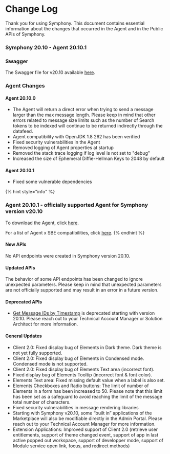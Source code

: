 # Change Log

Thank you for using Symphony. This document contains essential information about the changes that occurred in the Agent and in the Public APIs of Symphony.

### **Symphony 20.10 - Agent 20.10.1**

### Swagger

The Swagger file for v20.10 available [here](https://github.com/symphonyoss/symphony-api-spec/tree/20.10).

### Agent Changes

#### Agent 20.10.0

* The Agent will return a direct error when trying to send a message larger than the max message length. Please keep in mind that other errors related to message size limits such as the number of Search tokens to be indexed will continue to be returned indirectly through the datafeed.
* Agent compatibility with OpenJDK 1.8 262 has been verified 
* Fixed security vulnerabilities in the Agent
* Removed logging of Agent properties at startup
* Removed the stack trace logging if log level is not set to "debug"
* Increased the size of Ephemeral Diffie-Hellman Keys to 2048 by default

#### Agent 20.10.1

* Fixed some vulnerable dependencies

{% hint style="info" %}
### Agent 20.10.1 - officially supported Agent for Symphony version v20.10

To download the Agent, click [here](https://storage.googleapis.com/sym-platform/developers/rest-api/agent-20.10.1.zip).

For a list of Agent x SBE compatibilities, click [here](agent-guide/sbe-x-agent-compatibility-matrix.md).
{% endhint %}

#### **New APIs**

No API endpoints were created in Symphony version 20.10.

#### **Updated APIs**

The behavior of some API endpoints has been changed to ignore unexpected parameters. Please keep in mind that unexpected parameters are not officially supported and may result in an error in a future version.

#### **Deprecated APIs**

* [Get Message IDs by Timestamp](%20https://developers.symphony.com/restapi/v20.10/reference#get-message-ids-by-timestamp) is deprecated starting with version 20.10. Please reach out to your Technical Account Manager or Solution Architect for more information.

#### **General Updates**

* Client 2.0: Fixed display bug of Elements in Dark theme. Dark theme is not yet fully supported.
* Client 2.0: Fixed display bug of Elements in Condensed mode. Condensed mode is not supported.
* Client 2.0: Fixed display bug of Elements Text area \(incorrect font\).
* Fixed display bug of Elements Tooltip \(incorrect font & font color\).
* Elements Text area: Fixed missing default value when a label is also set.
* Elements Checkboxes and Radio buttons: The limit of number of Elements in a form has been increased to 50. Please note that this limit has been set as a safeguard to avoid reaching the limit of the message total number of characters.
* Fixed security vulnerabilities in message rendering libraries
* Starting with Symphony v20.10, some “built in” applications of the Marketplace will also be modifiable directly in the Admin Portal. Please reach out to your Technical Account Manager for more information.
* Extension Applications: Improved support of Client 2.0 \(retrieve user entitlements, support of theme changed event, support of app in last active popped out workspace, support of developper mode, support of Module service open link, focus, and redirect methods\)

